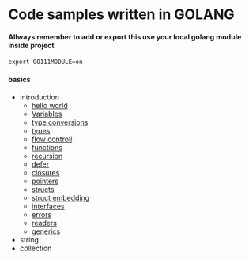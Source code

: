 # Code samples written in GOLANG

#### Allways remember to add or export this use your local golang module inside project
```
export GO111MODULE=on
```


#### basics
- introduction
  - [hello world](./codes/basics/introduction/hello_world.go)
  - [Variables](./codes/basics/introduction/variables.go)
  - [type conversions](./codes/basics/introduction/type_conversions.go)
  - [types](./codes/basics/introduction/types.go)
  - [flow controll](./codes/basics/introduction/flow_control.go)
  - [functions](./codes/basics/introduction/functions.go)
  - [recursion](./codes/basics/introduction/recursion.go)
  - [defer](./codes/basics/introduction/defer.go)
  - [closures](./codes/basics/introduction/colsures.go)
  - [pointers](./codes/basics/introduction/pointers.go)
  - [structs](./codes/basics/introduction/structs.go)
  - [struct embedding](./codes/basics/introduction/struct_embedding.go)
  - [interfaces](./codes/basics/introduction/interfaces.go)
  - [errors](./codes/basics/introduction/errors.go)
  - [readers](./codes/basics/introduction/readers.go)
  - [generics](./codes/basics/introduction/generics.go)
- string
- collection